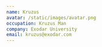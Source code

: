 ```yaml
---
name: Kruzus
avatar: /static/images/avatar.png
occupation: Kruzus Man
company: Exodar University
email: kruzus@exodar.com
---
```

